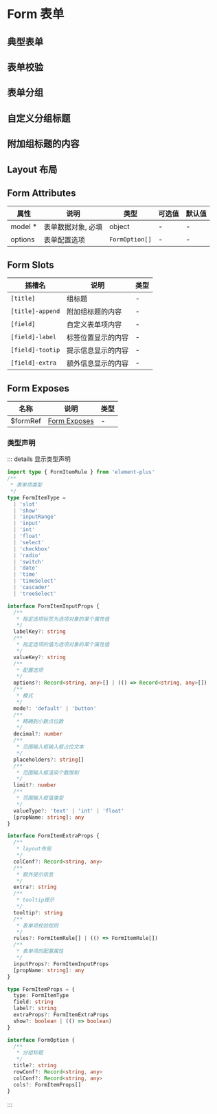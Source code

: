 # Form 表单

## 典型表单

<preview path="../examples/form/basic.vue"></preview>

## 表单校验

<preview path="../examples/form/rules.vue"></preview>

## 表单分组

<preview path="../examples/form/group.vue"></preview>

## 自定义分组标题

<preview path="../examples/form/group-title.vue"></preview>

## 附加组标题的内容

<preview path="../examples/form/group-title-append.vue"></preview>

## Layout 布局

<preview path="../examples/form/layout.vue"></preview>

## Form Attributes

| 属性     | 说明               | 类型           | 可选值 | 默认值 |
| -------- | ------------------ | -------------- | ------ | ------ |
| model \* | 表单数据对象, 必填 | object         | -      | -      |
| options  | 表单配置选项       | `FormOption[]` | -      | -      |

## Form Slots

| 插槽名           | 说明               | 类型 |
| ---------------- | ------------------ | ---- |
| `[title]`        | 组标题             | -    |
| `[title]-append` | 附加组标题的内容   | -    |
| `[field]`        | 自定义表单项内容   | -    |
| `[field]-label`  | 标签位置显示的内容 | -    |
| `[field]-tootip` | 提示信息显示的内容 | -    |
| `[field]-extra`  | 额外信息显示的内容 | -    |

## Form Exposes

| 名称     | 说明                                                                            | 类型 |
| -------- | ------------------------------------------------------------------------------- | ---- |
| $formRef | [Form Exposes](https://element-plus.org/zh-CN/component/form.html#form-exposes) | -    |

### 类型声明

::: details 显示类型声明

```typescript
import type { FormItemRule } from 'element-plus'
/**
 * 表单项类型
 */
type FormItemType =
  | 'slot'
  | 'show'
  | 'inputRange'
  | 'input'
  | 'int'
  | 'float'
  | 'select'
  | 'checkbox'
  | 'radio'
  | 'switch'
  | 'date'
  | 'time'
  | 'timeSelect'
  | 'cascader'
  | 'treeSelect'

interface FormItemInputProps {
  /**
   * 指定选项标签为选项对象的某个属性值
   */
  labelKey?: string
  /**
   * 指定选项的值为选项对象的某个属性值
   */
  valueKey?: string
  /**
   * 配置选项
   */
  options?: Record<string, any>[] | (() => Record<string, any>[])
  /**
   * 模式
   */
  mode?: 'default' | 'button'
  /**
   * 精确到小数点位数
   */
  decimal?: number
  /**
   * 范围输入框输入框占位文本
   */
  placeholders?: string[]
  /**
   * 范围输入框渲染个数限制
   */
  limit?: number
  /**
   * 范围输入框值类型
   */
  valueType?: 'text' | 'int' | 'float'
  [propName: string]: any
}

interface FormItemExtraProps {
  /**
   * layout布局
   */
  colConf?: Record<string, any>
  /**
   * 额外提示信息
   */
  extra?: string
  /**
   * tooltip提示
   */
  tooltip?: string
  /**
   * 表单项校验规则
   */
  rules?: FormItemRule[] | (() => FormItemRule[])
  /**
   * 表单项的配置属性
   */
  inputProps?: FormItemInputProps
  [propName: string]: any
}

type FormItemProps = {
  type: FormItemType
  field: string
  label?: string
  extraProps?: FormItemExtraProps
  show?: boolean | (() => boolean)
}

interface FormOption {
  /**
   * 分组标题
   */
  title?: string
  rowConf?: Record<string, any>
  colConf?: Record<string, any>
  cols?: FormItemProps[]
}
```

:::
